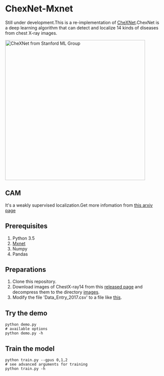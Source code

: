 # ChexNet-Mxnet
Still under development.This is a re-implementation of [CheXNet](https://stanfordmlgroup.github.io/projects/chexnet/).ChexNet is a deep learning algorithm that can detect and localize 14 kinds of diseases from chest X-ray images.

<img width="450" height="450" src="https://stanfordmlgroup.github.io/projects/chexnet/img/chest-cam.png" alt="CheXNet from Stanford ML Group"/>

## CAM
It's a weakly supervised localization.Get more infomation from [this arxiv page](https://arxiv.org/pdf/1610.02391.pdf)

## Prerequisites
1. Python 3.5
2. [Mxnet](https://mxnet.apache.org/)
3. Numpy
4. Pandas

## Preparations
1. Clone this repository.
2. Download images of ChestX-ray14 from this [released page](https://nihcc.app.box.com/v/ChestXray-NIHCC) and decompress them to the directory [images](./images).
3. Modify the file 'Data_Entry_2017.csv' to a file like [this](./data/Data_Entry.csv).

## Try the demo

```
python demo.py
# available options
python demo.py -h
```

## Train the model

```
python train.py --gpus 0,1,2
# see advanced arguments for training
python train.py -h
```
